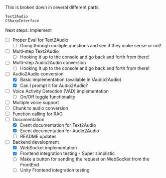 This is broken down in several different parts.

```
Text2Audio
CSharpInterface
```

Next steps:
Implement 
- [ ] Proper Eval for Text2Audio
  - [ ] Going through multiple questions and see if they make sense or not!
- [ ] Multi-step Text2Audio
  - [ ] Hooking it up to the console and go back and forth from there!
- [ ] Multi-step Audio2Audio conversion
  - [ ] Hooking it up to the console and go back and forth from there!
- [ ] Audio2Audio conversion
  - [x] Basic implementation (available in /Audio2Audio)
  - [x] Can I prompt it for Audio2Audio?
- [ ] Voice Activity Detection (VAD) implementation
    - [ ] On/Off toggle functionality
- [ ] Multiple voice support
- [ ] Chunk to audio conversion
- [ ] Function calling for RAG
- [ ] Documentation
    - [x] Event documentation for Text2Audio
    - [x] Event documentation for Audio2Audio
    - [ ] README updates
- [ ] Backend development
    - [x] WebSocket implementation
    - [x] Frontend integration testing - Super simplistic
    - [ ] Make a button for sending the request on WebSocket from the FrontEnd
    - [ ] Unity Frontend integration testing
